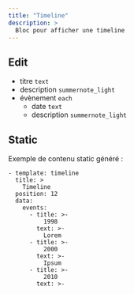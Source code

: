 ```yaml
---
title: "Timeline"
description: >
  Bloc pour afficher une timeline
---
```


## Edit

* titre ```text```
* description ```summernote_light```
* évènement ```each```
  * date ```text```
  * description ```summernote_light```


## Static

Exemple de contenu static généré :

```
- template: timeline
  title: >
    Timeline
  position: 12
  data:
    events:
      - title: >-
          1998
        text: >-
          Lorem
      - title: >-
          2000
        text: >-
          Ipsum
      - title: >-
          2010
        text: >-
```